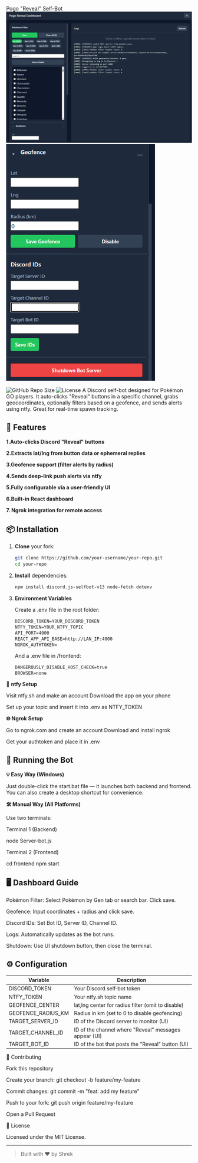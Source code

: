 Pogo "Reveal" Self-Bot
![Dashboard Screenshot](assets/UI1.png) 
![Dashboard Screenshot](assets/UI2.png)


![GitHub Repo Size](https://img.shields.io/github/repo-size/Shrek3294/PogoSniperV1-Public)
![License](https://img.shields.io/github/license/Shrek3294/PogoSniperV1-Public)
A Discord self-bot designed for Pokémon GO players. It auto-clicks "Reveal" buttons in a specific channel, grabs geocoordinates, optionally filters based on a geofence, and sends alerts using ntfy. Great for real-time spawn tracking.

## 🚀 Features

   **1.Auto-clicks Discord "Reveal" buttons**

   **2.Extracts lat/lng from button data or ephemeral replies**

   **3.Geofence support (filter alerts by radius)**

   **4.Sends deep-link push alerts via ntfy**

   **5.Fully configurable via a user-friendly UI**

   **6.Built-in React dashboard**

   **7. Ngrok integration for remote access**

## 📦 Installation

1. **Clone** your fork:

   ```bash
   git clone https://github.com/your-username/your-repo.git
   cd your-repo
   ```
2. **Install** dependencies:

   ```bash
   npm install discord.js-selfbot-v13 node-fetch dotenv
   ```

3. **Environment Variables**

   Create a .env file in the root folder:

   ```env
   DISCORD_TOKEN=YOUR_DISCORD_TOKEN
   NTFY_TOKEN=YOUR_NTFY_TOPIC
   API_PORT=4000
   REACT_APP_API_BASE=http://LAN_IP:4000
   NGROK_AUTHTOKEN=
   ```
   
   And a .env file in /frontend:

   ```env
   DANGEROUSLY_DISABLE_HOST_CHECK=true
   BROWSER=none
   ```
🔔 **ntfy Setup**

Visit ntfy.sh and make an account Download the app on your phone

Set up your topic and insert it into .env as NTFY_TOKEN

**🌐 Ngrok Setup**

Go to ngrok.com and create an account Download and install ngrok

Get your authtoken and place it in .env

## 🧠 Running the Bot

**💡 Easy Way (Windows)**

Just double-click the start.bat file — it launches both backend and frontend.
You can also create a desktop shortcut for convenience.

**🛠 Manual Way (All Platforms)**

Use two terminals:

Terminal 1 (Backend)

node Server-bot.js

Terminal 2 (Frontend)

cd frontend
npm start

## 🖥️ Dashboard Guide

Pokémon Filter: Select Pokémon by Gen tab or search bar. Click save.

Geofence: Input coordinates + radius and click save.

Discord IDs: Set Bot ID, Server ID, Channel ID.

Logs: Automatically updates as the bot runs.

Shutdown: Use UI shutdown button, then close the terminal.



## ⚙️ Configuration

| Variable             | Description                                          |
| -------------------- | ---------------------------------------------------- |
| DISCORD_TOKEN      | Your Discord self‑bot token                          |
| NTFY_TOKEN         | Your ntfy.sh topic name                            |
| GEOFENCE_CENTER    | lat,lng center for radius filter (omit to disable) |
| GEOFENCE_RADIUS_KM | Radius in km (set to 0 to disable geofencing)      |
| TARGET_SERVER_ID   | ID of the Discord server to monitor (UI)             |
| TARGET_CHANNEL_ID  | ID of the channel where "Reveal" messages appear (UI)|
| TARGET_BOT_ID      | ID of the bot that posts the "Reveal" button   (UI)  |

🤝 Contributing

Fork this repository

Create your branch: git checkout -b feature/my-feature

Commit changes: git commit -m "feat: add my feature"

Push to your fork: git push origin feature/my-feature

Open a Pull Request

📄 License

Licensed under the MIT License.

---

> Built with ❤️ by Shrek
